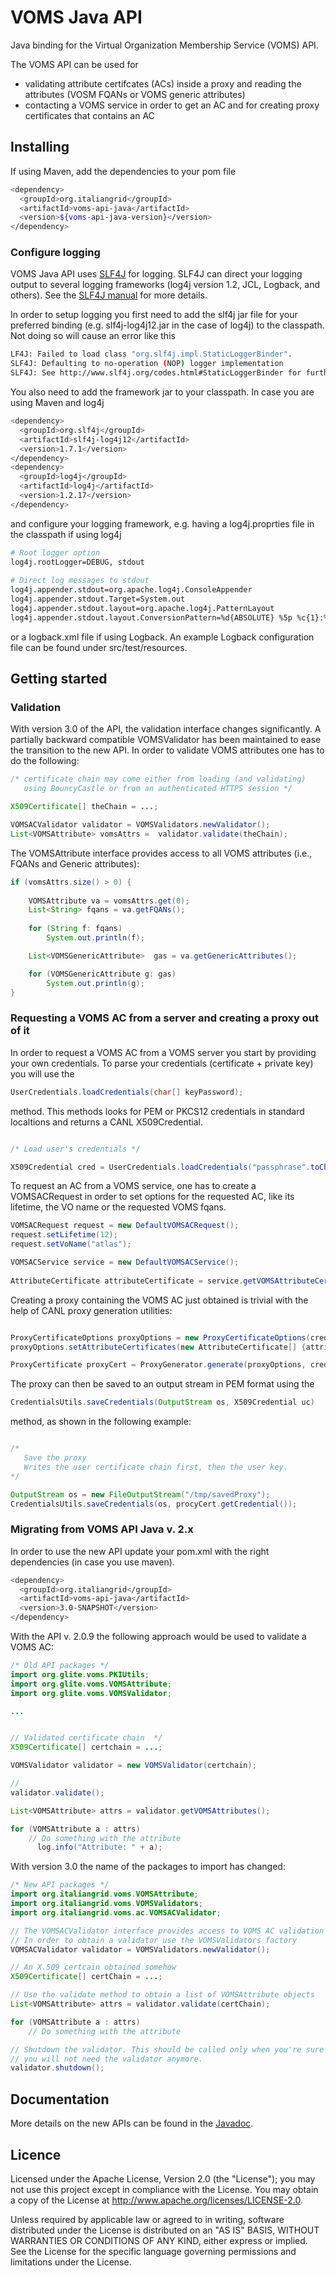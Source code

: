# VOMS Java API

Java binding for the Virtual Organization Membership Service (VOMS) API.

The VOMS API can be used for 
- validating attribute certifcates (ACs) inside a proxy and reading the attributes (VOSM FQANs or VOMS generic attributes)
- contacting a VOMS service in order to get an AC and for creating proxy certificates that contains an AC

## Installing

If using Maven, add the dependencies to your pom file

```bash
<dependency>
  <groupId>org.italiangrid</groupId>
  <artifactId>voms-api-java</artifactId>
  <version>${voms-api-java-version}</version>
</dependency>
```

### Configure logging

VOMS  Java API uses [SLF4J](http://www.slf4j.org/) for logging. SLF4J can direct your logging output 
to several logging frameworks (log4j version 1.2, JCL, Logback, and others). See the 
[SLF4J manual](http://www.slf4j.org/manual.html) for more details.

In order to setup logging you first need to add the slf4j jar file for your preferred binding
(e.g. slf4j-log4j12.jar in the case of log4j) to the classpath. Not doing so will cause an error like this

```bash
LF4J: Failed to load class "org.slf4j.impl.StaticLoggerBinder".
SLF4J: Defaulting to no-operation (NOP) logger implementation
SLF4J: See http://www.slf4j.org/codes.html#StaticLoggerBinder for further details.
```

You also need to add the framework jar to your classpath. In case you are using Maven and log4j

```bash
<dependency>
  <groupId>org.slf4j</groupId>
  <artifactId>slf4j-log4j12</artifactId>
  <version>1.7.1</version>
</dependency>
<dependency>
  <groupId>log4j</groupId>
  <artifactId>log4j</artifactId>
  <version>1.2.17</version>
</dependency>
```

and configure your logging framework, e.g. having a log4j.proprties file in the classpath 
if using log4j

```bash
# Root logger option
log4j.rootLogger=DEBUG, stdout
 
# Direct log messages to stdout
log4j.appender.stdout=org.apache.log4j.ConsoleAppender
log4j.appender.stdout.Target=System.out
log4j.appender.stdout.layout=org.apache.log4j.PatternLayout
log4j.appender.stdout.layout.ConversionPattern=%d{ABSOLUTE} %5p %c{1}:%L - %m%n
```

or a logback.xml file if using Logback. An example Logback configuration file can be 
found under src/test/resources. 

## Getting started

### Validation 

With version 3.0 of the API, the validation interface changes significantly.
A partially backward compatible VOMSValidator has been maintained to ease the transition
to the new API.
In order to validate VOMS attributes one has to do the following:



```java
/* certificate chain may come either from loading (and validating)
   using BouncyCastle or from an authenticated HTTPS session */

X509Certificate[] theChain = ...;

VOMSACValidator validator = VOMSValidators.newValidator();
List<VOMSAttribute> vomsAttrs =  validator.validate(theChain);
```

The VOMSAttribute interface provides access to all VOMS
attributes (i.e., FQANs and Generic attributes):

```java
if (vomsAttrs.size() > 0) {
	
	VOMSAttribute va = vomsAttrs.get(0);
	List<String> fqans = va.getFQANs();
	
	for (String f: fqans)
		System.out.println(f);

	List<VOMSGenericAttribute>	gas = va.getGenericAttributes();

	for (VOMSGenericAttribute g: gas)
		System.out.println(g);
}
```


### Requesting a VOMS AC from a server and creating a proxy out of it

In order to request a VOMS AC from a VOMS server you start by providing your
own credentials. To parse your credentials (certificate + private key) you will use
the 

```java
UserCredentials.loadCredentials(char[] keyPassword);
```
method. This methods looks for PEM or PKCS12 credentials in standard localtions 
and returns a CANL X509Credential.

```java

/* Load user's credentials */

X509Credential cred = UserCredentials.loadCredentials("passphrase".toCharArray());
```

To request an AC from a VOMS service, one has to create a VOMSACRequest in order to set
options for the requested AC, like its lifetime, the VO name or the requested VOMS fqans.

```java
VOMSACRequest request = new DefaultVOMSACRequest();
request.setLifetime(12);
request.setVoName("atlas");

VOMSACService service = new DefaultVOMSACService();
    
AttributeCertificate attributeCertificate = service.getVOMSAttributeCertificate(cred, request);
```

Creating a proxy containing the VOMS AC just obtained is trivial with the help of CANL
proxy generation utilities:

```java

ProxyCertificateOptions proxyOptions = new ProxyCertificateOptions(cred.getCertificateChain());
proxyOptions.setAttributeCertificates(new AttributeCertificate[] {attributeCertificate});

ProxyCertificate proxyCert = ProxyGenerator.generate(proxyOptions, cred.getKey());    
```
The proxy can then be saved to an output stream in PEM format using the 
```java
CredentialsUtils.saveCredentials(OutputStream os, X509Credential uc)
```
method, as shown in the following example:

```java

/* 
   Save the proxy
   Writes the user certificate chain first, then the user key.
*/

OutputStream os = new FileOutputStream("/tmp/savedProxy");
CredentialsUtils.saveCredentials(os, procyCert.getCredential());

```


### Migrating from VOMS API Java v. 2.x

In order to use the new API update your pom.xml with the right dependencies (in case
you use maven).


```bash
<dependency>
  <groupId>org.italiangrid</groupId>
  <artifactId>voms-api-java</artifactId>
  <version>3.0-SNAPSHOT</version>
</dependency>
```

With the API v. 2.0.9 the following approach would be used to validate a VOMS AC:

```java
/* Old API packages */
import org.glite.voms.PKIUtils;
import org.glite.voms.VOMSAttribute;
import org.glite.voms.VOMSValidator;

...


// Validated certificate chain  */
X509Certificate[] certchain = ...;

VOMSValidator validator = new VOMSValidator(certchain);

//
validator.validate();

List<VOMSAttribute> attrs = validator.getVOMSAttributes();

for (VOMSAttribute a : attrs)
	// Do something with the attribute
      log.info("Attribute: " + a);
```


With version 3.0 the name of the packages to import has changed:

```java
/* New API packages */
import org.italiangrid.voms.VOMSAttribute;
import org.italiangrid.voms.VOMSValidators;
import org.italiangrid.voms.ac.VOMSACValidator;

// The VOMSACValidator interface provides access to VOMS AC validation logic.
// In order to obtain a validator use the VOMSValidators factory
VOMSACValidator validator = VOMSValidators.newValidator();

// An X.509 certcain obtained somehow
X509Certificate[] certChain = ...;

// Use the validate method to obtain a list of VOMSAttribute objects
List<VOMSAttribute> attrs = validator.validate(certChain);

for (VOMSAttribute a : attrs)
	// Do something with the attribute

// Shutdown the validator. This should be called only when you're sure that
// you will not need the validator anymore. 
validator.shutdown();
```

## Documentation

More details on the new APIs can be found in the [Javadoc](http://italiangrid.github.com/voms-api-java/javadocs/3.x/index.html).

## Licence

Licensed under the Apache License, Version 2.0 (the "License"); you may not use this project except in compliance with the License. You may obtain a copy of the License at http://www.apache.org/licenses/LICENSE-2.0.

Unless required by applicable law or agreed to in writing, software distributed under the License is distributed on an "AS IS" BASIS, WITHOUT WARRANTIES OR CONDITIONS OF ANY KIND, either express or implied. See the License for the specific language governing permissions and limitations under the License.

